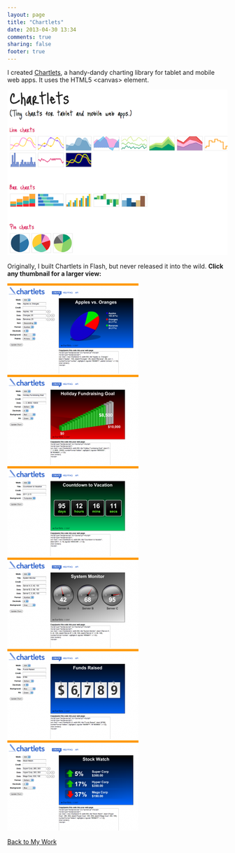 ```yaml
---
layout: page
title: "Chartlets"
date: 2013-04-30 13:34
comments: true
sharing: false
footer: true
---
```


I created [Chartlets][1], a handy-dandy charting library for tablet and mobile
web apps. It uses the HTML5 &lt;canvas&gt; element.

[![](/images/work/chartlets-samples-640x480.png)][1]

Originally, I built Chartlets in Flash, but never released it into the wild. **Click 
any thumbnail for a larger view:**

[![](/images/work/chartlets-pie-300x206.png)](/images/work/chartlets-pie.png)
[![](/images/work/chartlets-fill-300x206.png)](/images/work/chartlets-fill.png)
[![](/images/work/chartlets-countdown-300x206.png)](/images/work/chartlets-countdown.png)
[![](/images/work/chartlets-meters-300x206.png)](/images/work/chartlets-meters.png)
[![](/images/work/chartlets-tote-300x206.png)](/images/work/chartlets-tote.png)
[![](/images/work/chartlets-updown-300x206.png)](/images/work/chartlets-updown.png)

[Back to My Work](./index.html)

[1]: http://chartlets.com/